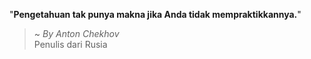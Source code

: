 "**Pengetahuan tak punya makna jika Anda tidak mempraktikkannya.**"

> ~ _By Anton Chekhov_  
Penulis dari Rusia
